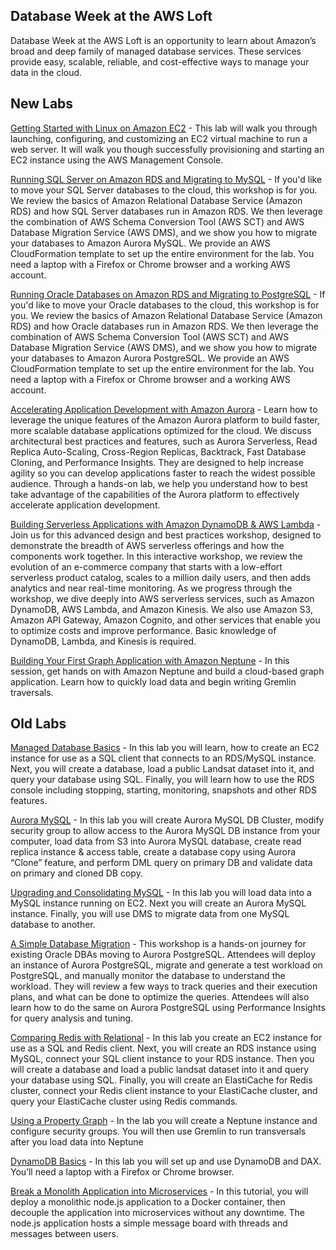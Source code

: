 ## Database Week at the AWS Loft

Database Week at the AWS Loft is an opportunity to learn about Amazon’s broad and deep family of managed database services. These services provide easy, scalable, reliable, and cost-effective ways to manage your data in the cloud.

## New Labs
[Getting Started with Linux on Amazon EC2](https://github.com/wrbaldwin/db-week/blob/master/Labs/getting-started-with-ec2-linux.pdf) - This lab will walk you through launching, configuring, and customizing an EC2 virtual machine to run a web server. It will walk you though successfully provisioning and starting an EC2 instance using the AWS Management Console.

[Running SQL Server on Amazon RDS and Migrating to MySQL](https://github.com/wrbaldwin/db-week/blob/master/Labs/running-SQL-Server-on-Amazon-RDS-and-Migrating-to-MySQL.md) - If you'd like to move your SQL Server databases to the cloud, this workshop is for you. We review the basics of Amazon Relational Database Service (Amazon RDS) and how SQL Server databases run in Amazon RDS. We then leverage the combination of AWS Schema Conversion Tool (AWS SCT) and AWS Database Migration Service (AWS DMS), and we show you how to migrate your databases to Amazon Aurora MySQL. We provide an AWS CloudFormation template to set up the entire environment for the lab. You need a laptop with a Firefox or Chrome browser and a working AWS account.

[Running Oracle Databases on Amazon RDS and Migrating to PostgreSQL](https://github.com/wrbaldwin/db-week/blob/master/Labs/running-Oracle-databases-on-Amazon-RDS-and-Migrating-to-PostgreSQL.md) - If you'd like to move your Oracle databases to the cloud, this workshop is for you. We review the basics of Amazon Relational Database Service (Amazon RDS) and how Oracle databases run in Amazon RDS. We then leverage the combination of AWS Schema Conversion Tool (AWS SCT) and AWS Database Migration Service (AWS DMS), and we show you how to migrate your databases to Amazon Aurora PostgreSQL. We provide an AWS CloudFormation template to set up the entire environment for the lab. You need a laptop with a Firefox or Chrome browser and a working AWS account.

[Accelerating Application Development with Amazon Aurora](https://github.com/wrbaldwin/db-week/blob/master/Labs/accelerating-application-development-with-Amazon-Aurora.md) - Learn how to leverage the unique features of the Amazon Aurora platform to build faster, more scalable database applications optimized for the cloud. We discuss architectural best practices and features, such as Aurora Serverless, Read Replica Auto-Scaling, Cross-Region Replicas, Backtrack, Fast Database Cloning, and Performance Insights. They are designed to help increase agility so you can develop applications faster to reach the widest possible audience. Through a hands-on lab, we help you understand how to best take advantage of the capabilities of the Aurora platform to effectively accelerate application development.

[Building Serverless Applications with Amazon DynamoDB & AWS Lambda](https://github.com/wrbaldwin/db-week/blob/master/Labs/Building/serverless-applications-with-Amazon-DynamoDB-and-AWS-Lambda.md) - Join us for this advanced design and best practices workshop, designed to demonstrate the breadth of AWS serverless offerings and how the components work together. In this interactive workshop, we review the evolution of an e-commerce company that starts with a low-effort serverless product catalog, scales to a million daily users, and then adds analytics and near real-time monitoring. As we progress through the workshop, we dive deeply into AWS serverless services, such as Amazon DynamoDB, AWS Lambda, and Amazon Kinesis. We also use Amazon S3, Amazon API Gateway, Amazon Cognito, and other services that enable you to optimize costs and improve performance. Basic knowledge of DynamoDB, Lambda, and Kinesis is required.


[Building Your First Graph Application with Amazon Neptune](https://github.com/wrbaldwin/db-week/blob/master/Labs/building-your-first-graph-application-with-Amazon-Neptune.md) - In this session, get hands on with Amazon Neptune and build a cloud-based graph application. Learn how to quickly load data and begin writing Gremlin traversals.

## Old Labs

[Managed Database Basics](https://github.com/wrbaldwin/db-week/blob/master/Labs/managed-database-basics.md) - In this lab you will learn, how to create an EC2 instance for use as a SQL client that connects to an RDS/MySQL instance. Next, you will create a database, load a public Landsat dataset into it, and query your database using SQL. Finally, you will learn how to use the RDS console including stopping, starting, monitoring, snapshots and other RDS features.

[Aurora MySQL](https://github.com/wrbaldwin/db-week/blob/master/Labs/Aurora%20MySQL%20Hands%20On%20Lab%20Manual%202.1.pdf) - In this lab you will create Aurora MySQL DB Cluster, modify security group to allow access to the Aurora MySQL DB instance from your computer, load data from S3 into Aurora MySQL database, create read replica instance & access table, create a database copy using Aurora “Clone” feature, and perform DML query on primary DB and validate data on primary and cloned DB copy.

[Upgrading and Consolidating MySQL](https://github.com/wrbaldwin/db-week/blob/master/Labs/upgrading-and-consolidating-mySQL.md) - In this lab you will load data into a MySQL instance running on EC2. Next you will create an Aurora MySQL instance. Finally, you will use DMS to migrate data from one MySQL database to another.

[A Simple Database Migration](https://github.com/wrbaldwin/db-week/blob/master/Labs/a-simple-database-migration.md) - This workshop is a hands-on journey for existing Oracle DBAs moving to Aurora PostgreSQL. Attendees will deploy an instance of Aurora PostgreSQL, migrate and generate a test workload on PostgreSQL, and manually monitor the database to understand the workload. They will review a few ways to track queries and their execution plans, and what can be done to optimize the queries. Attendees will also learn how to do the same on Aurora PostgreSQL using Performance Insights for query analysis and tuning.

[Comparing Redis with Relational](https://github.com/wrbaldwin/db-week/blob/master/Labs/comparing-redis-with-relational.md) - In this lab you create an EC2 instance for use as a SQL and Redis client. Next, you will create an RDS instance using MySQL, connect your SQL client instance to your RDS instance. Then you will create a database and load a public landsat dataset into it and query your database using SQL. Finally, you will create an ElastiCache for Redis cluster, connect your Redis client instance to your ElastiCache cluster, and query your ElastiCache cluster using Redis commands.

[Using a Property Graph](https://github.com/paulfryer/neptune-developer-workshop/blob/master/Labs/Airports/README.md) - In the lab you will create a Neptune instance and configure security groups. You will then use Gremlin to run transversals after you load data into Neptune

[DynamoDB Basics](https://github.com/wrbaldwin/db-week/blob/master/Labs/dynamoDB-basics.md) - In this lab you will set up and use DynamoDB and DAX. You’ll need a laptop with a Firefox or Chrome browser.

[Break a Monolith Application into Microservices](https://aws.amazon.com/getting-started/projects/break-monolith-app-microservices-ecs-docker-ec2/) - In this tutorial, you will deploy a monolithic node.js application to a Docker container, then decouple the application into microservices without any downtime. The node.js application hosts a simple message board with threads and messages between users.

